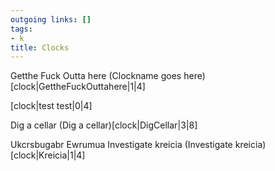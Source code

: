 ```yaml
---
outgoing links: []
tags:
- k
title: Clocks
---
```

Getthe Fuck Outta here
(Clockname goes here)[clock|GettheFuckOuttahere|1|4]

[clock|test test|0|4]

Dig a cellar
(Dig a cellar)[clock|DigCellar|3|8]

Ukcrsbugabr Ewrumua
Investigate kreicia
(Investigate kreicia)[clock|Kreicia|1|4]